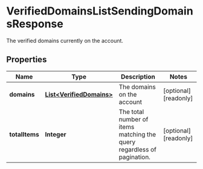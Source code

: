 

# VerifiedDomainsListSendingDomainsResponse

The verified domains currently on the account.

## Properties

| Name | Type | Description | Notes |
|------------ | ------------- | ------------- | -------------|
|**domains** | [**List&lt;VerifiedDomains&gt;**](VerifiedDomains.md) | The domains on the account |  [optional] [readonly] |
|**totalItems** | **Integer** | The total number of items matching the query regardless of pagination. |  [optional] [readonly] |




